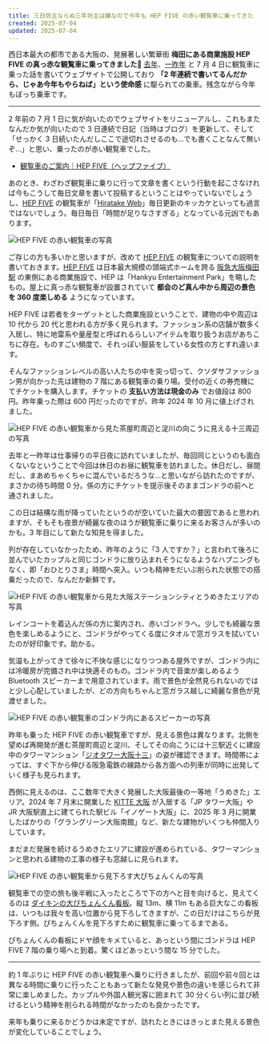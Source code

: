 ```yaml
---
title: 三日坊主ならぬ三年坊主は嫌なので今年も HEP FIVE の赤い観覧車に乗ってきた
created: 2025-07-04
updated: 2025-07-04
---
```


西日本最大の都市である大阪の、発展著しい繁華街 **梅田にある商業施設 HEP FIVE の真っ赤な観覧車に乗ってきました🎡** [去年](/blog/20240704/)、[一昨年](/blog/20230704/) と 7 月 4 日に観覧車に乗った話を書いてウェブサイトで公開しており **「2 年連続で書いてるんだから、じゃあ今年もやらねば」という使命感** に駆られての乗車。残念ながら今年もぼっち乗車です。

---

2 年前の 7 月 1 日に気が向いたのでウェブサイトをリニューアルし、これもまたなんだか気が向いたので 3 日連続で日記（当時はブログ）を更新して、そして「せっかく 3 日続いたんだしここで途切れさせるのも…でも書くことなんて無いぞ…」と思い、乗ったのが赤い観覧車でした。

- [観覧車のご案内｜HEP FIVE（ヘップファイブ）](https://www.hepfive.jp/ferriswheel)

あのとき、わざわざ観覧車に乗りに行って文章を書くという行動を起こさなければ今もこうして毎日文章を書いて投稿するということはやっていないでしょうし、[HEP FIVE](https://www.hepfive.jp/) の観覧車が「[Hiratake Web](/)」毎日更新のキッカケといっても過言ではないでしょう。毎日毎日「時間が足りなさすぎる」となっている元凶でもあります。

![HEP FIVE の赤い観覧車の写真](b6e3bf90-1343-46ae-e82c-8de852a27800)

ご存じの方も多いかと思いますが、改めて [HEP FIVE](https://www.hepfive.jp/) の観覧車についての説明を書いておきます。[HEP FIVE](https://www.hepfive.jp/) は日本最大規模の頭端式ホームを誇る [阪急大阪梅田駅](https://www.hankyu.co.jp/station/umeda.html) の東側にある商業施設で、HEP は「Hankyu Entertainment Park」を略したもの。屋上に真っ赤な観覧車が設置されていて **都会のど真ん中から周辺の景色を 360 度楽しめる** ようになっています。

HEP FIVE は若者をターゲットとした商業施設ということで、建物の中や周辺は 10 代から 20 代と思われる方が多く見られます。ファッション系の店舗が数多く入居し、特に地雷系や量産型と呼ばれるらしいアイテムを取り扱うお店があちこちに存在。ものすごい頻度で、それっぽい服装をしている女性の方とすれ違います。

そんなファッションレベルの高い人たちの中を突っ切って、クソダサファッション男が向かった先は建物の 7 階にある観覧車の乗り場。受付の近くの券売機にてチケットを購入します。チケットの **支払い方法は現金のみ** でお値段は 800 円。昨年乗った際は 600 円だったのですが、昨年 2024 年 10 月に値上げされました。

![HEP FIVE の赤い観覧車から見た茶屋町周辺と淀川の向こうに見える十三周辺の写真](885be4ce-2260-4a95-3399-812a105aea00)

去年と一昨年は仕事帰りの平日夜に訪れていましたが、毎回同じというのも面白くないなということで今回は休日のお昼に観覧車を訪れました。休日だし、昼間だし、まあめちゃくちゃに混んでいるだろうな…と思いながら訪れたのですが、まさかの待ち時間 0 分。係の方にチケットを提示後そのままゴンドラの前へと通されました。

この日は結構な雨が降っていたというのが空いていた最大の要因であると思われますが、そもそも夜景が綺麗な夜のほうが観覧車に乗りに来るお客さんが多いのかも。3 年目にして新たな知見を得ました。

列が存在していなかったため、昨年のように「3 人ですか？」と言われて後ろに並んでいたカップルと同じゴンドラに放り込まれそうになるようなハプニングもなく、即「おひとりさま」時間へ突入。いつも精神をだいぶ削られた状態での搭乗だったので、なんだか新鮮です。

![HEP FIVE の赤い観覧車から見た大阪ステーションシティとうめきたエリアの写真](297a7158-8987-4df8-2e27-d2c9f1077800)

レインコートを着込んだ係の方に案内され、赤いゴンドラへ。少しでも綺麗な景色を楽しめるようにと、ゴンドラがやってくる度にタオルで窓ガラスを拭いていたのが好印象です。助かる。

気温も上がってきて徐々に不快な感じになりつつある屋外ですが、ゴンドラ内には冷暖房が完備され中は快適そのもの。ゴンドラ内で音楽が楽しめるよう Bluetooth スピーカーまで用意されています。雨で景色が全然見られないのではと少し心配していましたが、どの方向もちゃんと窓ガラス越しに綺麗な景色が見渡せました。

![HEP FIVE の赤い観覧車のゴンドラ内にあるスピーカーの写真](2e4f9851-8b04-4bb1-dc1b-08072d15b000)

昨年も乗った HEP FIVE の赤い観覧車ですが、見える景色は異なります。北側を望めば再開発が進む茶屋町周辺と淀川、そしてその向こうには十三駅近くに建設中のタワーマンション「[ジオタワー大阪十三](https://geo.8984.jp/mansion/osaka13/)」の姿が確認できます。時間帯によっては、すぐ下から伸びる阪急電鉄の線路から各方面への列車が同時に出発していく様子も見られます。

西側に見えるのは、ここ数年で大きく発展した大阪最後の一等地「うめきた」エリア。2024 年 7 月末に開業した [KITTE 大阪](https://osaka.jp-kitte.jp/) が入居する「JP タワー大阪」や JR 大阪駅直上に建てられた駅ビル「イノゲート大阪」に、2025 年 3 月に開業したばかりの「グラングリーン大阪南館」など、新たな建物がいくつも仲間入りしています。

まだまだ発展を続けるうめきたエリアに建設が進められている、タワーマンションと思われる建物の工事の様子も窓越しに見られます。

![HEP FIVE の赤い観覧車から見下ろす大ぴちょんくんの写真](1b9a89f4-38a6-4be5-e2df-ea08a9c9b000)

観覧車での空の旅も後半戦に入ったところで下の方へと目を向けると、見えてくるのは [ダイキンの大ぴちょんくん看板](https://www.ac.daikin.co.jp/pichonkun/9colors)。縦 13m、横 11m もある巨大なこの看板は、いつもは我々を高い位置から見下ろしてきますが、この日だけはこちらが見下ろす側。ぴちょんくんを見下ろすために観覧車に乗ってるまである。

ぴちょんくんの看板にドヤ顔をキメていると、あっという間にゴンドラは HEP FIVE 7 階の乗り場へと到着。驚くほどあっという間な 15 分でした。

---

約 1 年ぶりに HEP FIVE の赤い観覧車へ乗りに行きましたが、前回や前々回とは異なる時間に乗りに行ったこともあって新たな発見や景色の違いを感じられて非常に楽しめました。カップルや外国人観光客に囲まれて 30 分くらい列に並び続けるという精神を削られる時間がなかったのも良かったです。

来年も乗りに来るかどうかは未定ですが、訪れたときにはきっとまた見える景色が変化していることでしょう。
